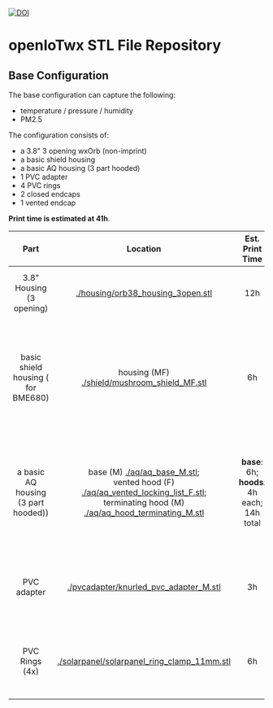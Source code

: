 [![DOI](https://zenodo.org/badge/DOI/10.5281/zenodo.8400556.svg)](https://doi.org/10.5281/zenodo.8400556)

# openIoTwx STL File Repository

## Base Configuration

The base configuration can capture the following:

* temperature / pressure / humidity
* PM2.5

The configuration consists of:

* a 3.8" 3 opening wxOrb (non-imprint)
* a basic shield housing 
* a basic AQ housing (3 part hooded)
* 1 PVC adapter
* 4 PVC rings
* 2 closed endcaps
* 1 vented endcap

**Print time is estimated at 41h**.

| Part | Location | Est. Print Time | Notes | 
|:---:| :---: | :--: | :-- |
| 3.8" Housing (3 opening) | [./housing/orb38_housing_3open.stl](./housing/orb38_housing_3open.stl) | 12h | 20-25% infill; positioned thread side down |
| basic shield housing ( for BME680) | housing (MF) [./shield/mushroom_shield_MF.stl](./shield/mushroom_shield_MF.stl) | 6h | print cup side up / (M) thread down; use limited support to end of thread for stability; 25% infill |
|a basic AQ housing (3 part hooded)) | base (M) [./aq/aq_base_M.stl](./aq/aq_base_M.stl); <br/>vented hood (F) [./aq/aq_vented_locking_list_F.stl](./aq/aq_vented_locking_list_F.stl); <br/> terminating hood (M) [./aq/aq_hood_terminating_M.stl](./aq/aq_base_M.stl)  | **base**: 6h; **hoods**: 4h each; 14h total | **base**: print thread side to plate, 20-25% infill; **hoods**: print sideways with _tree support_ |
| PVC adapter | [./pvcadapter/knurled_pvc_adapter_M.stl](./pvcadapter/knurled_pvc_adapter_M.stl) | 3h | print thread side up, 30-40% infill for maximum strength |
| PVC Rings (4x) | [./solarpanel/solarpanel_ring_clamp_11mm.stl](./pvcadapter/knurled_pvc_adapter_M.stl) | 6h | print flat side to plate, 30-40% infill for maximum strength |
